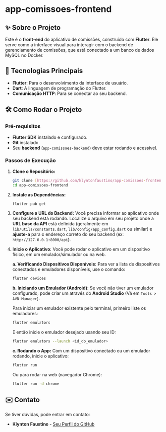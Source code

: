 # app-comissoes-frontend

## ✨ Sobre o Projeto

Este é o **front-end** do aplicativo de comissões, construído com **Flutter**. Ele serve como a interface visual para interagir com o backend de gerenciamento de comissões, que está conectado a um banco de dados MySQL no Docker.

## 🚀 Tecnologias Principais

- **Flutter**: Para o desenvolvimento da interface de usuário.
- **Dart**: A linguagem de programação do Flutter.
- **Comunicação HTTP**: Para se conectar ao seu backend.

## 🛠️ Como Rodar o Projeto

### Pré-requisitos

- **Flutter SDK** instalado e configurado.
- **Git** instalado.
- Seu **backend** (`app-comissoes-backend`) deve estar rodando e acessível.

### Passos de Execução

1.  **Clone o Repositório:**

    ```bash
    git clone [https://github.com/klyntonfaustino/app-comissoes-frontend.git](https://github.com/klyntonfaustino/app-comissoes-frontend.git)
    cd app-comissoes-frontend
    ```

2.  **Instale as Dependências:**

    ```bash
    flutter pub get
    ```

3.  **Configure a URL do Backend:**
    Você precisa informar ao aplicativo onde seu backend está rodando. Localize o arquivo em seu projeto onde a **URL base da API** está definida (geralmente em `lib/utils/constants.dart`, `lib/config/app_config.dart` ou similar) e **ajuste-a** para o endereço correto do seu backend (ex: `http://127.0.0.1:8000/api`).

4.  **Inicie o Aplicativo:**
    Você pode rodar o aplicativo em um dispositivo físico, em um emulador/simulador ou na web.

    **a. Verificando Dispositivos Disponíveis:**
    Para ver a lista de dispositivos conectados e emuladores disponíveis, use o comando:
    ```bash
    flutter devices
    ```

    **b. Iniciando um Emulador (Android):**
    Se você não tiver um emulador configurado, pode criar um através do **Android Studio** (Vá em `Tools > AVD Manager`).

    Para iniciar um emulador existente pelo terminal, primeiro liste os emuladores:
    ```bash
    flutter emulators
    ```
    E então inicie o emulador desejado usando seu ID:
    ```bash
    flutter emulators --launch <id_do_emulador>
    ```

    **c. Rodando o App:**
    Com um dispositivo conectado ou um emulador rodando, inicie o aplicativo:
    ```bash
    flutter run
    ```
    Ou para rodar na web (navegador Chrome):
    ```bash
    flutter run -d chrome
    ```

## ✉️ Contato

Se tiver dúvidas, pode entrar em contato:

- **Klynton Faustino** - [Seu Perfil do GitHub](https://github.com/klyntonfaustino)
